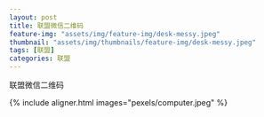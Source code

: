 ```yaml
---
layout: post
title: 联盟微信二维码
feature-img: "assets/img/feature-img/desk-messy.jpeg"
thumbnail: "assets/img/thumbnails/feature-img/desk-messy.jpeg"
tags: [联盟]
categories: 联盟
---
```


联盟微信二维码

{% include aligner.html images="pexels/computer.jpeg" %}


